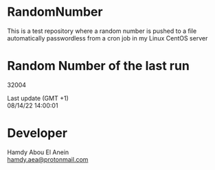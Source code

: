 # RandomNumber    
This is a test repository where a random number is pushed to a file automatically passwordless from a cron job in my Linux CentOS server    
# Random Number of the last run   
32004
      
Last update (GMT +1)    
08/14/22 14:00:01
# Developer    
Hamdy Abou El Anein   
hamdy.aea@protonmail.com
